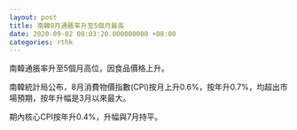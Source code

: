 ```yaml
---
layout: post
title: 南韓8月通脹率升至5個月最高
date: 2020-09-02 08:03:20.000000000 +08:00
categories: rthk
---
```


南韓通脹率升至5個月高位，因食品價格上升。

南韓統計局公布，8月消費物價指數(CPI)按月上升0.6%，按年升0.7%，均超出市場預期，按年升幅是3月以來最大。

期內核心CPI按年升0.4%，升幅與7月持平。

